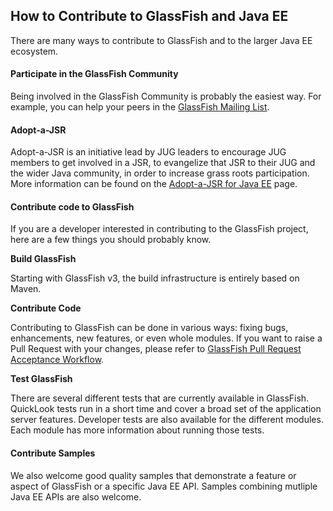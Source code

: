 ## How to Contribute to GlassFish and Java EE

There are many ways to contribute to GlassFish and to the larger Java EE ecosystem.

#### Participate in the GlassFish Community

Being involved in the GlassFish Community is probably the easiest way. For example, you can help your peers in the [GlassFish Mailing List](https://javaee.groups.io/g/glassfish).

#### Adopt-a-JSR

Adopt-a-JSR is an initiative lead by JUG leaders to encourage JUG members to get involved in a JSR, to evangelize that JSR to their JUG and the wider Java community, in order to increase grass roots participation.  
More information can be found on the [Adopt-a-JSR for Java EE](https://community.oracle.com/community/java/jcp/adopt-a-jsr) page.

#### Contribute code to GlassFish

If you are a developer interested in contributing to the GlassFish project, here are a few things you should probably know.  


**Build GlassFish**

Starting with GlassFish v3, the build infrastructure is entirely based on Maven.  


**Contribute Code**

Contributing to GlassFish can be done in various ways: fixing bugs, enhancements, new features, or even whole modules. If you want to raise a Pull Request with your changes, please refer to [GlassFish Pull Request Acceptance Workflow](glassfish-pullrequest.md).


**Test GlassFish**

There are several different tests that are currently available in GlassFish. QuickLook tests run in a short time and cover a broad set of the application server features. Developer tests are also available for the different modules. Each module has more information about running those tests.  

#### Contribute Samples

We also welcome good quality samples that demonstrate a feature or aspect of GlassFish or a specific Java EE API. Samples combining mutliple Java EE APIs are also welcome.


